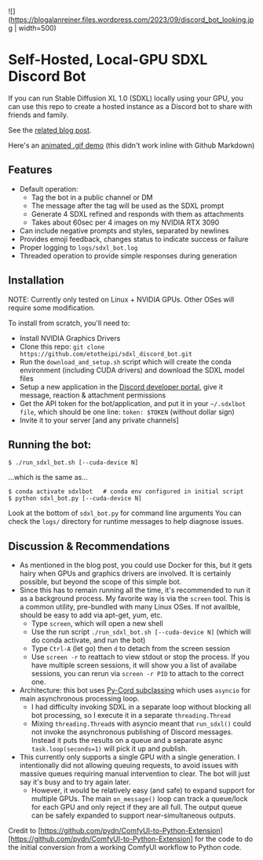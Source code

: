 ![](https://blogalanreiner.files.wordpress.com/2023/09/discord_bot_looking.jpg | width=500)

# Self-Hosted, Local-GPU SDXL Discord Bot

If you can run Stable Diffusion XL 1.0 (SDXL) locally using your GPU, you can use this repo to create a hosted instance as a Discord bot to share with friends and family.  

See the [related blog post](https://blog.alanreiner.com/2023/09/13/self-hosted-stablediffusionxl-discord-bot/).


Here's an
[animated .gif demo](https://blogalanreiner.files.wordpress.com/2023/09/sdxl_bot_demo-1.gif)
(this didn't work inline with Github Markdown)

## Features

* Default operation:
  * Tag the bot in a public channel or DM
  * The message after the tag will be used as the SDXL prompt
  * Generate 4 SDXL refined and responds with them as attachments
  * Takes about 60sec per 4 images on my NVIDIA RTX 3090
* Can include negative prompts and styles, separated by newlines
* Provides emoji feedback, changes status to indicate success or failure
* Proper logging to `logs/sdxl_bot.log`
* Threaded operation to provide simple responses during generation

## Installation

NOTE: Currently only tested on Linux + NVIDIA GPUs.  Other OSes will require some modification.

To install from scratch, you'll need to:

* Install NVIDIA Graphics Drivers
* Clone this repo: `git clone https://github.com/etotheipi/sdxl_discord_bot.git`
* Run the `download_and_setup.sh` script which will create the conda environment (including CUDA drivers) and download the SDXL model files
* Setup a new application in the [Discord developer portal](https://discord.com/developers/applications), give it message, reaction & attachment permissions
* Get the API token for the bot/application, and put it in your `~/.sdxlbot file`, which should be one line:  `token: $TOKEN` (without dollar sign)
* Invite it to your server [and any private channels]


## Running the bot:

```
$ ./run_sdxl_bot.sh [--cuda-device N]
```

...which is the same as...

```
$ conda activate sdxlbot   # conda env configured in initial script
$ python sdxl_bot.py [--cuda-device N]
```

Look at the bottom of `sdxl_bot.py` for command line arguments
You can check the `logs/` directory for runtime messages to help diagnose issues.

## Discussion & Recommendations

* As mentioned in the blog post, you could use Docker for this, but it gets hairy when GPUs and graphics drivers are involved.  It is certainly possible, but beyond the scope of this simple bot.
* Since this has to remain running all the time, it's recommended to run it as a background process.  My favorite way is via the `screen` tool.  This is a common utility, pre-bundled with many Linux OSes.  If not availble, should be easy to add via apt-get, yum, etc.
  * Type `screen`, which will open a new shell
  * Use the run script `./run_sdxl_bot.sh [--cuda-device N]` (which will do conda activate, and run the bot)
  * Type `Ctrl-A` (let go) then `d` to detach from the screen session
  * Use `screen -r` to reattach to view stdout or stop the process.  If you have multiple screen sessions, it will show you a list of availabe sessions, you can rerun via `screen -r PID` to attach to the correct one.
* Architecture: this bot uses [Py-Cord subclassing](https://guide.pycord.dev/popular-topics/subclassing-bots) which uses `asyncio` for main asynchronous processing loop.
  * I had difficulty invoking SDXL in a separate loop without blocking all bot processing, so I execute it in a separate `threading.Thread`
  * Mixing  `threading.Thread`s with asyncio meant that `run_sdxl()` could not invoke the asynchronous publishing of Discord messages.  Instead it puts the results on a queue and a separate async `task.loop(seconds=1)` will pick it up and publish.
* This currently only supports a single GPU with a single generation.  I intentionally did not allowing queuing requests, to avoid issues with massive queues requiring manual intervention to clear.  The bot will just say it's busy and to try again later.
  * However, it would be relatively easy (and safe) to expand support for multiple GPUs.  The main `on_message()` loop can track a queue/lock for each GPU and only reject if they are all full.  The output queue can be safely expanded to support near-simultaneous outputs.



Credit to [https://github.com/pydn/ComfyUI-to-Python-Extension][https://github.com/pydn/ComfyUI-to-Python-Extension] for the code to do the initial conversion from a working ComfyUI workflow to Python code.
